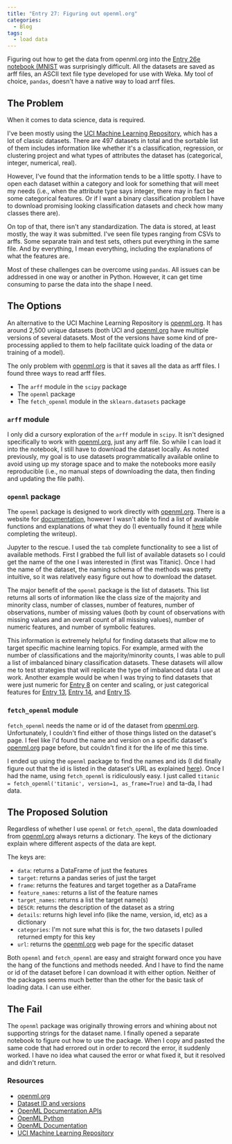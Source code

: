 ```yaml
---
title: "Entry 27: Figuring out openml.org"
categories:
  - Blog
tags:
  - load data
---
```


Figuring out how to get the data from openml.org into the [Entry 26e notebook (MNIST](https://github.com/julielinx/datascience_diaries/blob/master/02_model_eval/26e_nb_thresholds_pr_roc.ipynb) was surprisingly difficult. All the datasets are saved as arff files, an ASCII text file type developed for use with Weka. My tool of choice, `pandas`, doesn't have a native way to load arrf files.

## The Problem

When it comes to data science, data is required.

I've been mostly using the [UCI Machine Learning Repository](http://archive.ics.uci.edu/ml/datasets.php), which has a lot of classic datasets. There are 497 datasets in total and the sortable list of them includes information like whether it's a classification, regression, or clustering project and what types of attributes the dataset has (categorical, integer, numerical, real).

However, I've found that the information tends to be a little spotty. I have to open each dataset within a category and look for something that will meet my needs (i.e., when the attribute type says integer, there may in fact be some categorical features. Or if I want a binary classification problem I have to download promising looking classification datasets and check how many classes there are).

On top of that, there isn't any standardization. The data is stored, at least mostly, the way it was submitted. I've seen file types ranging from CSVs to arffs. Some separate train and test sets, others put everything in the same file. And by everything, I mean everything, including the explanations of what the features are.

Most of these challenges can be overcome using `pandas`. All issues can be addressed in one way or another in Python. However, it can get time consuming to parse the data into the shape I need.

## The Options

An alternative to the UCI Machine Learning Repository is [openml.org](https://www.openml.org/search?type=data). It has around 2,500 unique datasets (both UCI and [openml.org](https://www.openml.org/search?type=data) have multiple versions of several datasets. Most of the versions have some kind of pre-processing applied to them to help facilitate quick loading of the data or training of a model).

The only problem with [openml.org](https://www.openml.org/search?type=data) is that it saves all the data as arff files. I found three ways to read arff files.

- The `arff` module in the `scipy` package
- The `openml` package
- The `fetch_openml` module in the `sklearn.datasets` package

### `arff` module

I only did a cursory exploration of the `arff` module in `scipy`. It isn't designed specifically to work with [openml.org](https://www.openml.org/search?type=data), just any arff file. So while I can load it into the notebook, I still have to download the dataset locally. As noted previously, my goal is to use datasets programmatically available online to avoid using up my storage space and to make the notebooks more easily reproducible (i.e., no manual steps of downloading the data, then finding and updating the file path).

### `openml` package

The `openml` package is designed to work directly with [openml.org](https://www.openml.org/search?type=data). There is a website for [documentation](https://openml.github.io/openml-python/master/), however I wasn't able to find a list of available functions and explanations of what they do (I eventually found it [here](https://openml.github.io/OpenML/Python-API/) while completing the writeup).

Jupyter to the rescue. I used the `tab` complete functionality to see a list of available methods. First I grabbed the full list of available datasets so I could get the name of the one I was interested in (first was Titanic). Once I had the name of the dataset, the naming schema of the methods was pretty intuitive, so it was relatively easy figure out how to download the dataset.

The major benefit of the `openml` package is the list of datasets. This list returns all sorts of information like the class size of the majority and minority class, number of classes, number of features, number of observations, number of missing values (both by count of observations with missing values and an overall count of all missing values), number of numeric features, and number of symbolic features.

This information is extremely helpful for finding datasets that allow me to target specific machine learning topics. For example, armed with the number of classifications and the majority/minority counts, I was able to pull a list of imbalanced binary classification datasets. These datasets will allow me to test strategies that will replicate the type of imbalanced data I use at work. Another example would be when I was trying to find datasets that were just numeric for [Entry 8](https://julielinx.github.io/blog/08_center_scale_and_latex/) on center and scaling, or just categorical features for [Entry 13](https://julielinx.github.io/blog/13_cat_prelims/), [Entry 14](https://julielinx.github.io/blog/14_encoding_cats/), and [Entry 15](https://julielinx.github.io/blog/15_cat_corr/).

### `fetch_openml` module

`fetch_openml` needs the name or id of the dataset from [openml.org](https://www.openml.org/search?type=data). Unfortunately, I couldn't find either of those things listed on the dataset's page. I feel like I'd found the name and version on a specific dataset's [openml.org](https://www.openml.org/search?type=data) page before, but couldn't find it for the life of me this time.

I ended up using the `openml` package to find the names and ids (I did finally figure out that the id is listed in the dataset's URL as explained [here](https://openml.github.io/OpenML/#dataset-id-and-versions)). Once I had the name, using `fetch_openml` is ridiculously easy. I just called  `titanic = fetch_openml('titanic', version=1, as_frame=True)` and ta-da, I had data.

## The Proposed Solution

Regardless of whether I use `openml` or `fetch_openml`, the data downloaded from [openml.org](https://www.openml.org/search?type=data) always returns a dictionary. The keys of the dictionary explain where different aspects of the data are kept.

The keys are:
- `data`: returns a DataFrame of just the features
- `target`: returns a pandas series of just the target
- `frame`: returns the features and target together as a DataFrame
- `feature_names`: returns a list of the feature names
- `target_names`: returns a list the target name(s)
- `DESCR`: returns the description of the dataset as a string
- `details`: returns high level info (like the name, version, id, etc) as a dictionary
- `categories`: I'm not sure what this is for, the two datasets I pulled returned empty for this key
- `url`: returns the [openml.org](https://www.openml.org/search?type=data) web page for the specific dataset

Both `openml` and `fetch_openml` are easy and straight forward once you have the hang of the functions and methods needed. And I have to find the name or id of the dataset before I can download it with either option. Neither of the packages seems much better than the other for the basic task of loading data. I can use either.

## The Fail

The `openml` package was originally throwing errors and whining about not supporting strings for the dataset name. I finally opened a separate notebook to figure out how to use the package. When I copy and pasted the same code that had errored out in order to record the error, it suddenly worked. I have no idea what caused the error or what fixed it, but it resolved and didn't return.

### Resources

- [openml.org](https://www.openml.org/search?type=data)
- [Dataset ID and versions](https://openml.github.io/OpenML/#dataset-id-and-versions)
- [OpenML Documentation APIs](https://openml.github.io/OpenML/Python-API/)
- [OpenML Python](https://openml.github.io/openml-python/master/)
- [OpenML Documentation](https://openml.github.io/OpenML/)
- [UCI Machine Learning Repository](http://archive.ics.uci.edu/ml/datasets.php)